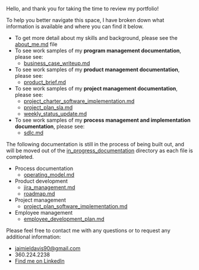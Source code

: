 Hello, and thank you for taking the time to review my portfolio!

To help you better navigate this space, I have broken down what information is available and where you can find it below.
* To get more detail about my skills and background, please see the [about_me.md](https://github.com/JaimieLD/pdm_portfolio/blob/main/about_me.md) file
* To see work samples of my **program management documentation**, please see:
  * [business_case_writeup.md](https://github.com/JaimieLD/pdm_portfolio/blob/main/program_management/business_case_writeup.md)
* To see work samples of my **product management documentation**, please see:
  * [product_brief.md](https://github.com/JaimieLD/pdm_portfolio/blob/main/product_development/product_brief.md)
* To see work samples of my **project management documentation**, please see:
  * [project_charter_software_implementation.md](https://github.com/JaimieLD/pdm_portfolio/blob/main/project_management/project_charter_software_implementation.md)
  * [project_plan_sla.md](https://github.com/JaimieLD/pdm_portfolio/blob/main/project_management/project_plan_sla.md)
  * [weekly_status_update.md](https://github.com/JaimieLD/pdm_portfolio/blob/main/project_management/weekly_status_update.md)
* To see work samples of my **process management and implementation documentation**, please see:
  * [sdlc.md](https://github.com/JaimieLD/pdm_portfolio/blob/main/process/sdlc.md)

The following documentation is still in the process of being built out, and will be moved out of the [in_progress_documentation](https://github.com/JaimieLD/pdm_portfolio/tree/main/in_progress_documentation) directory as each file is completed.
* Process documentation
  * [operating_model.md](https://github.com/JaimieLD/pdm_portfolio/blob/main/in_progress_documentation/operating_model.md)
* Product development
  * [jira_management.md](https://github.com/JaimieLD/pdm_portfolio/blob/main/in_progress_documentation/jira_management.md)
  * [roadmap.md](https://github.com/JaimieLD/pdm_portfolio/blob/main/in_progress_documentation/roadmap.md)
* Project management
  * [project_plan_software_implementation.md](https://github.com/JaimieLD/pdm_portfolio/blob/main/in_progress_documentation/project_plan_software_implementation.md)
* Employee management
  * [employee_development_plan.md](https://github.com/JaimieLD/pdm_portfolio/blob/main/in_progress_documentation/employee_development_plan.md)

Please feel free to contact me with any questions or to request any additional information:
* [jaimieldavis90@gmail.com](mailto:jaimieldavis90@gmail.com)
* 360.224.2238
* [Find me on LinkedIn](https://www.linkedin.com/in/jaimie-l-davis/)
